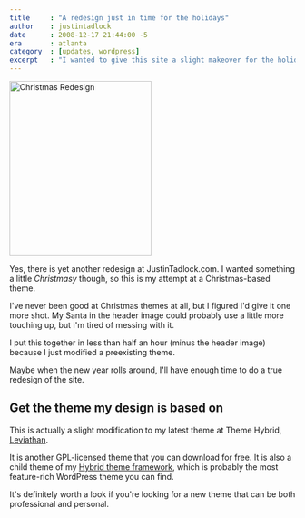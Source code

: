 ```yaml
---
title     : "A redesign just in time for the holidays"
author    : justintadlock
date      : 2008-12-17 21:44:00 -5
era       : atlanta
category  : [updates, wordpress]
excerpt   : "I wanted to give this site a slight makeover for the holidays.  So, this is my Christmas-based redesign of JustinTadlock.com."
---
```


<img src="http://justintadlock.com/blog/wp-content/uploads/2008/12/christmas-redesign.png" alt="Christmas Redesign" title="Christmas Redesign" width="250" height="308" class="alignright size-full wp-image-1268" />

Yes, there is yet another redesign at JustinTadlock.com.  I wanted something a little <em>Christmasy</em> though, so this is my attempt at a Christmas-based theme.

I've never been good at Christmas themes at all, but I figured I'd give it one more shot.  My Santa in the header image could probably use a little more touching up, but I'm tired of messing with it.

I put this together in less than half an hour (minus the header image) because I just modified a preexisting theme.

Maybe when the new year rolls around, I'll have enough time to do a true redesign of the site.

<h2>Get the theme my design is based on</h2>

This is actually a slight modification to my latest theme at Theme Hybrid, <a href="http://themehybrid.com/archives/2008/12/leviathan-wordpress-theme" title="Leviathan WordPress theme">Leviathan</a>.

It is another GPL-licensed theme that you can download for free.  It is also a child theme of my <a href="http://themehybrid.com/themes/hybrid" title="Hybrid WordPress theme framework">Hybrid theme framework</a>, which is probably the most feature-rich WordPress theme you can find.

It's definitely worth a look if you're looking for a new theme that can be both professional and personal.
